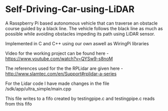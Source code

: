 # Self-Driving-Car-using-LiDAR
A Rasspberry Pi based autonomous vehicle that can  traverse an obstacle course guided by a black line. The vehicle follows the black line as much as possible while avoiding obstacles impeding its path using LiDAR sensor.

Implemented in C and C++ using our own aswell as WiringPi libraries

Video for the working project can be found here - https://www.youtube.com/watch?v=QYSw9-s8noM

The references used for the the RPLidar are given here - http://www.slamtec.com/en/Support#rplidar-a-series

For the Lidar code I have made changes in the file /sdk/app/ultra_simple/main.cpp

This file writes to a fifo created by testingpipe.c and testingpipe.c reads from this fifo
